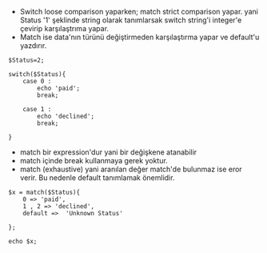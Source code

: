 
- Switch loose comparison yaparken; match strict comparison yapar. yani Status '1' şeklinde string olarak tanımlarsak switch string'i integer'e çevirip karşılaştrıma yapar.
- Match ise data'nın türünü değiştirmeden karşılaştırma yapar ve default'u yazdırır.

```
$Status=2;

switch($Status){
    case 0 :
        echo 'paid';
        break;
    
    case 1 :
        echo 'declined';
        break;

}
```
- match bir expression'dur yani bir değişkene atanabilir
- match içinde break kullanmaya gerek yoktur.
- match (exhaustive) yani aranılan değer match'de bulunmaz ise eror verir. Bu nedenle default tanımlamak önemlidir.

```
$x = match($Status){
    0 => 'paid',
    1 , 2 => 'declined',
    default =>  'Unknown Status' 

};

echo $x;
```
